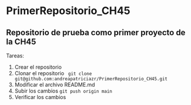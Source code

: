 # PrimerRepositorio_CH45

## Repositorio de prueba como primer proyecto de la CH45

Tareas:
1. Crear el repositorio
2. Clonar el repositorio
` git clone git@github.com:andreapatriciazr/PrimerRepositorio_CH45.git`
3. Modificar el archivo README.md
4. Subir los cambios
` git push origin main `
5. Verificar los cambios
